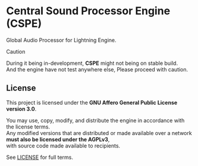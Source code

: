 # Central Sound Processor Engine (CSPE)
Global Audio Processor for Lightning Engine.

> [!CAUTION]
> During it being in-development, **CSPE** might not being on stable build.\
> And the engine have not test anywhere else, Please proceed with caution.

## License
This project is licensed under the **GNU Affero General Public License version 3.0**.

You may use, copy, modify, and distribute the engine in accordance with the license terms.\
Any modified versions that are distributed or made available over a network **must also be licensed under the AGPLv3**,\
with source code made available to recipients.

See [LICENSE](LICENSE) for full terms.
